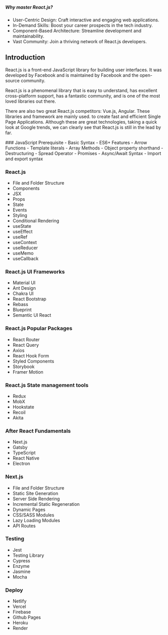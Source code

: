 ##### Why master React.js?
- User-Centric Design: Craft interactive and engaging web applications.
- In-Demand Skills: Boost your career prospects in the tech industry.
- Component-Based Architecture: Streamline development and maintainability.
- Vast Community: Join a thriving network of React.js developers.

## Introduction
<p>React.js is a front-end JavaScript library for building user interfaces. It was developed by Facebook and is maintained by Facebook and the open-source community.</p>
<p>React.js is a phenomenal library that is easy to understand, has excellent cross-platform support, has a fantastic community, and is one of the most loved libraries out there.</p>
<p>There are also two great React.js competitors: Vue.js, Angular. These libraries and framework are mainly used. to create fast and efficient Single Page Applications. Although these are great technologies, taking a quick look at Google trends, we can clearly see that React.js is still in the lead by far.</p>
### JavaScript Prerequisite
- Basic Syntax
- ES6+ Features
- Arrow Functions
- Template literals
- Array Methods
- Object property shorthand
- Destructuring
- Spread Operator
- Promises
- Async/Await Syntax
- Import and export syntax

### React.js
- File and Folder Structure
- Components
- JSX
- Props
- State
- Events
- Styling
- Conditional Rendering
- useState
- useEffect
- useRef
- useContext
- useReducer
- useMemo
- useCallback

### React.js UI Frameworks
- Material UI
- Ant Design
- Chakra UI
- React Bootstrap
- Rebass
- Blueprint
- Semantic UI React

### React.js Popular Packages
- React Router
- React Query
- Axios
- React Hook Form
- Styled Components
- Storybook
- Framer Motion

### React.js State management tools
- Redux
- MobX
- Hookstate
- Recoil
- Akita

### After React Fundamentals
- Next.js
- Gatsby
- TypeScript
- React Native
- Electron

### Next.js
- File and Folder Structure
- Static Site Generation
- Server Side Rendering
- Incremental Static Regeneration
- Dynamic Pages
- CSS/SASS Modules
- Lazy Loading Modules
- API Routes

### Testing
- Jest
- Testing Library
- Cypress
- Enzyme
- Jasmine
- Mocha

### Deploy
- Netlify
- Vercel
- Firebase
- Github Pages
- Heroku
- Render